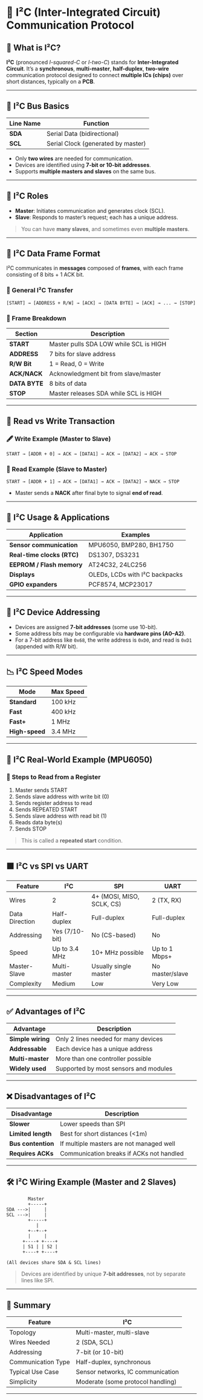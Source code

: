 # 📡 I²C (Inter-Integrated Circuit) Communication Protocol

## 🧠 What is I²C?

**I²C** (pronounced *I-squared-C* or *I-two-C*) stands for **Inter-Integrated Circuit**. It’s a **synchronous**, **multi-master**, **half-duplex**, **two-wire** communication protocol designed to connect **multiple ICs (chips)** over short distances, typically on a **PCB**.

---

## 🔌 I²C Bus Basics

| Line Name | Function                          |
|-----------|-----------------------------------|
| **SDA**   | Serial Data (bidirectional)       |
| **SCL**   | Serial Clock (generated by master)|

- Only **two wires** are needed for communication.
- Devices are identified using **7-bit or 10-bit addresses**.
- Supports **multiple masters and slaves** on the same bus.

---

## 🧱 I²C Roles

- **Master**: Initiates communication and generates clock (SCL).
- **Slave**: Responds to master’s request; each has a unique address.

> You can have **many slaves**, and sometimes even **multiple masters**.

---

## 🧩 I²C Data Frame Format

I²C communicates in **messages** composed of **frames**, with each frame consisting of 8 bits + 1 ACK bit.

### 🧵 General I²C Transfer

```
[START] → [ADDRESS + R/W] → [ACK] → [DATA BYTE] → [ACK] → ... → [STOP]
```

### 🧱 Frame Breakdown

| Section           | Description                              |
|-------------------|------------------------------------------|
| **START**         | Master pulls SDA LOW while SCL is HIGH   |
| **ADDRESS**       | 7 bits for slave address                 |
| **R/W Bit**       | 1 = Read, 0 = Write                      |
| **ACK/NACK**      | Acknowledgment bit from slave/master     |
| **DATA BYTE**     | 8 bits of data                           |
| **STOP**          | Master releases SDA while SCL is HIGH    |

---

## 🔄 Read vs Write Transaction

### 🖋️ Write Example (Master to Slave)

```
START → [ADDR + 0] → ACK → [DATA1] → ACK → [DATA2] → ACK → STOP
```

### 📖 Read Example (Slave to Master)

```
START → [ADDR + 1] → ACK → [DATA1] → ACK → [DATA2] → NACK → STOP
```

- Master sends a **NACK** after final byte to signal **end of read**.

---

## 🧰 I²C Usage & Applications

| Application                     | Examples                        |
|----------------------------------|----------------------------------|
| **Sensor communication**         | MPU6050, BMP280, BH1750         |
| **Real-time clocks (RTC)**       | DS1307, DS3231                  |
| **EEPROM / Flash memory**        | AT24C32, 24LC256                |
| **Displays**                     | OLEDs, LCDs with I²C backpacks  |
| **GPIO expanders**               | PCF8574, MCP23017               |

---

## 📌 I²C Device Addressing

- Devices are assigned **7-bit addresses** (some use 10-bit).
- Some address bits may be configurable via **hardware pins (A0–A2)**.
- For a 7-bit address like `0x68`, the write address is `0xD0`, and read is `0xD1` (appended with R/W bit).

---

## 📉 I²C Speed Modes

| Mode          | Max Speed     |
|---------------|---------------|
| **Standard**  | 100 kHz       |
| **Fast**      | 400 kHz       |
| **Fast+**     | 1 MHz         |
| **High-speed**| 3.4 MHz       |

---

## 🧪 I²C Real-World Example (MPU6050)

### 🧩 Steps to Read from a Register

1. Master sends START
2. Sends slave address with write bit (0)
3. Sends register address to read
4. Sends REPEATED START
5. Sends slave address with read bit (1)
6. Reads data byte(s)
7. Sends STOP

> This is called a **repeated start** condition.

---

## 🟩 I²C vs SPI vs UART

| Feature          | I²C             | SPI              | UART           |
|------------------|------------------|-------------------|----------------|
| Wires            | 2                | 4+ (MOSI, MISO, SCLK, CS) | 2 (TX, RX)  |
| Data Direction   | Half-duplex      | Full-duplex       | Full-duplex    |
| Addressing       | Yes (7/10-bit)   | No (CS-based)     | No             |
| Speed            | Up to 3.4 MHz    | 10+ MHz possible  | Up to 1 Mbps+  |
| Master-Slave     | Multi-master     | Usually single master | No master/slave |
| Complexity       | Medium           | Low               | Very Low       |

---

## ✅ Advantages of I²C

| Advantage           | Description                            |
|---------------------|----------------------------------------|
| **Simple wiring**   | Only 2 lines needed for many devices   |
| **Addressable**     | Each device has a unique address       |
| **Multi-master**    | More than one controller possible      |
| **Widely used**     | Supported by most sensors and modules  |

---

## ❌ Disadvantages of I²C

| Disadvantage         | Description                               |
|----------------------|-------------------------------------------|
| **Slower**           | Lower speeds than SPI                     |
| **Limited length**   | Best for short distances (<1m)            |
| **Bus contention**   | If multiple masters are not managed well  |
| **Requires ACKs**    | Communication breaks if ACKs not handled  |

---

## 🛠️ I²C Wiring Example (Master and 2 Slaves)

```
        Master
        +-----+
SDA --->|     |
SCL --->|     |
        +-----+
           |
        +--+--+
        |     |
      +----+ +----+
      | S1 | | S2 |
      +----+ +----+

(All devices share SDA & SCL lines)
```

> Devices are identified by unique **7-bit addresses**, not by separate lines like SPI.

---

## 🧠 Summary

| Feature              | I²C                                |
|----------------------|-------------------------------------|
| Topology             | Multi-master, multi-slave           |
| Wires Needed         | 2 (SDA, SCL)                        |
| Addressing           | 7-bit (or 10-bit)                   |
| Communication Type   | Half-duplex, synchronous            |
| Typical Use Case     | Sensor networks, IC communication   |
| Simplicity           | Moderate (some protocol handling)   |

---
